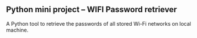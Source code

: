 ## Python mini project – WIFI Password retriever 
A Python tool to retrieve the passwords of all stored Wi-Fi networks on local machine.
 